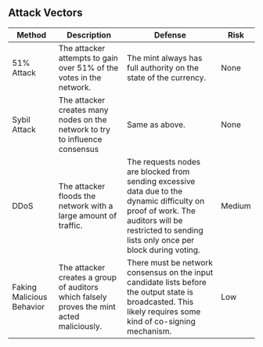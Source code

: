 ## Attack Vectors

| Method                    | Description                                                  | Defense                                                      | Risk   |
| ------------------------- | ------------------------------------------------------------ | ------------------------------------------------------------ | ------ |
| 51% Attack                | The attacker attempts to gain over 51% of the votes in the network. | The mint always has full authority on the state of the currency. | None   |
| Sybil Attack              | The attacker creates many nodes on the network to try to influence consensus | Same as above.                                               | None   |
| DDoS                      | The attacker floods the network with a large amount of traffic. | The requests nodes are blocked from sending excessive data due to the dynamic difficulty on proof of work. The auditors will be restricted to sending lists only once per block during voting. | Medium |
| Faking Malicious Behavior | The attacker creates a group of auditors which falsely proves the mint acted maliciously. | There must be network consensus on the input candidate lists before the output state is broadcasted. This likely requires some kind of co-signing mechanism. | Low    |

